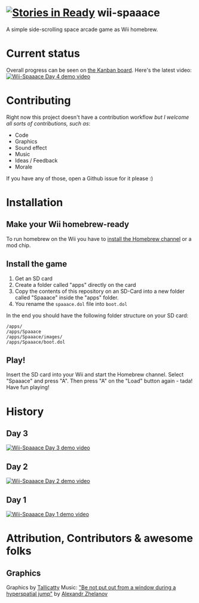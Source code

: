 [![Stories in Ready](https://badge.waffle.io/avgp/wii-spaaace.png?label=ready&title=Ready)](https://waffle.io/avgp/wii-spaaace)
wii-spaaace
===========

A simple side-scrolling space arcade game as Wii homebrew.

# Current status
Overall progress can be seen on [the Kanban board](https://waffle.io/avgp/wii-spaaace).
Here's the latest video:  
[![Wii-Spaaace Day 4 demo video](https://img.youtube.com/vi/GbNrHlBSbyA/0.jpg)](https://www.youtube.com/v/GbNrHlBSbyA)

# Contributing
Right now this project doesn't have a contribution workflow *but I welcome all sorts of contributions, such as*:

- Code
- Graphics
- Sound effect
- Music
- Ideas / Feedback
- Morale

If you have any of those, open a Github issue for it please :)

# Installation

## Make your Wii homebrew-ready
To run homebrew on the Wii you have to [install the Homebrew channel](http://www.wiibrew.org/wiki/Homebrew_Channel#Installation) or a mod chip.

## Install the game
1. Get an SD card
2. Create a folder called "apps" directly on the card
3. Copy the contents of this repository on an SD-Card into a new folder called "Spaaace" inside the "apps" folder.
4. You rename the ``spaaace.dol`` file into ``boot.dol``

In the end you should have the following folder structure on your SD card:

```
/apps/
/apps/Spaaace
/apps/Spaaace/images/
/apps/Spaaace/boot.dol
```
## Play!
Insert the SD card into your Wii and start the Homebrew channel.
Select "Spaaace" and press "A". Then press "A" on the "Load" button again - tada!
Have fun playing!


# History
## Day 3
[![Wii-Spaaace Day 3 demo video](https://img.youtube.com/vi/PFFc6h1iqBs/0.jpg)](https://www.youtube.com/v/PFFc6h1iqBs)
## Day 2
[![Wii-Spaaace Day 2 demo video](https://img.youtube.com/vi/PlVWPcLCzUk/0.jpg)](https://www.youtube.com/v/PlVWPcLCzUk)
## Day 1
[![Wii-Spaaace Day 1 demo video](https://img.youtube.com/vi/ihEtvlsXUTw/0.jpg)](https://www.youtube.com/v/ihEtvlsXUTw)

# Attribution, Contributors & awesome folks

## Graphics
Graphics by [Tallicatty](http://tallicatty.tumblr.com/)
Music: ["Be not put out from a window during a hyperspatial jump"](http://opengameart.org/content/be-not-put-out-from-a-window-during-a-hyperspatial-jump#comment-28449) by [Alexandr Zhelanov](https://soundcloud.com/alexandr-zhelanov)
